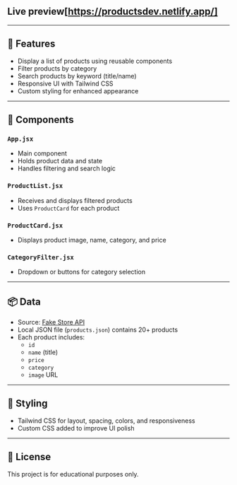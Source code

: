 ## Live preview[https://productsdev.netlify.app/]
---

## 🚀 Features

- Display a list of products using reusable components
- Filter products by category
- Search products by keyword (title/name)
- Responsive UI with Tailwind CSS
- Custom styling for enhanced appearance

---

## 🧩 Components

### `App.jsx`
- Main component
- Holds product data and state
- Handles filtering and search logic

### `ProductList.jsx`
- Receives and displays filtered products
- Uses `ProductCard` for each product

### `ProductCard.jsx`
- Displays product image, name, category, and price

### `CategoryFilter.jsx`
- Dropdown or buttons for category selection

---

## 📦 Data

- Source: [Fake Store API](https://fakestoreapi.com/products)
- Local JSON file (`products.json`) contains 20+ products
- Each product includes:
  - `id`
  - `name` (title)
  - `price`
  - `category`
  - `image` URL

---

## 🎨 Styling

- Tailwind CSS for layout, spacing, colors, and responsiveness
- Custom CSS added to improve UI polish

---

## 📄 License

This project is for educational purposes only.

